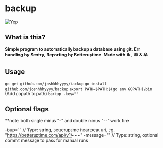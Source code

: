 # backup
![Yep](https://socialify.git.ci/joshhhhyyyy/Backup/image?descriptionEditable=backup%20a%20database%20using%20git.%20Err%20handling%20by%20Sentry%2C%20Reporting%20by%20Betteruptime.%20Made%20with%20%F0%9F%A9%B8%20%2C%20%F0%9F%98%93%20%26%20%F0%9F%98%AD&font=Source%20Code%20Pro&language=1&owner=1&pattern=Overlapping%20Hexagons&theme=Dark)

## What is this?
**Simple program to automatically backup a database using git. Err handling by Sentry, Reporting by Betteruptime. Made with 🩸 , 😓 &amp; 😭**

## Usage
```go get github.com/joshhhhyyyy/backup```
```go install github.com/joshhhhyyyy/backup```
```export PATH=$PATH:$(go env GOPATH)/bin``` (Add gopath to path)
```backup -key=""```

## Optional flags
**note: both single minus "-" and double minus "--" work fine

-bup="" // Type: string, betteruptime heartbeat url, eg. "https://betteruptime.com/api/v1/~~~"
-message="" // Type: string, optional commit message to pass for manual runs
